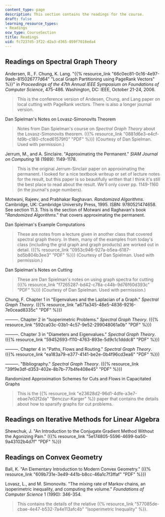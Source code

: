 ```yaml
---
content_type: page
description: This section contains the readings for the course.
draft: false
learning_resource_types:
- Readings
ocw_type: CourseSection
title: Readings
uid: fc7237d5-3f22-d2a3-d365-059f7018eda4
---
```

## Readings on Spectral Graph Theory

Andersen, R., F. Chung, K. Lang. "{{% resource_link "66c0ec81-0c16-4e97-9aeb-815026777d64" "Local Graph Partitioning using PageRank Vectors" %}}" in *Proceedings of the 47th Annual IEEE Symposium on Foundations of Computer Science*, 475-486. Washington, DC: IEEE, October 21-24, 2006.

> This is the conference version of Andesen, Chung, and Lang paper on local cutting with PageRank vectors. There is also a longer journal version.

Dan Spielman's Notes on Lovasz-Simonovits Theorem

> Notes from Dan Spielman's course on *Spectral Graph Theory* about the Lovasz-Simonovits theorem. ({{% resource_link "0881d6e3-e4cf-fd9b-c180-cfced61579f0" "PDF" %}}) (Courtesy of Dan Spielman. Used with permission.)

Jerrum, M., and A. Sinclaire. "Approximating the Permanent." *SIAM Journal on Computing* 18 (1989): 1149-1178.

> This is the original Jerrum-Sinclair paper on approximating the permanent. I looked for a nice textbook writeup or set of lecture notes for the result, but this paper is so beautifully written that I think it's still the best place to read about the result. We'll only cover pp. 1149-1160 (in the journal's page numbers).

Motwani, Rajeev, and Prabhakar Raghavan. *Randomized Algorithms*. Cambridge, UK: Cambridge University Press, 1995. ISBN: 9780521474658.   
See section 11.3. This is the section of Motwani and Raghavan's book "*Randomized Algorithms*." that covers approximating the permanent.

Dan Spielman's Example Computations

> These are notes from a lecture given in another class that covered spectral graph theory. In them, many of the examples from today's class (including the grid graph and graph products) are worked out in detail. ({{% resource_link "0953c946-927a-b5ea-6187-bd5b804b3ee3" "PDF" %}}) (Courtesy of Dan Spielman. Used with permission.)

Dan Spielman's Notes on Cutting

> These are Dan Spielman's notes on using graph spectra for cutting ({{% resource_link "f7265287-bd42-c78a-c44b-9d76f60d393c" "PDF" %}}) (Courtesy of Dan Spielman. Used with permission.)

Chung, F. Chapter 1 in "Eigenvalues and the Laplacian of a Graph." *Spectral Graph Theory*. ({{% resource_link "a671a345-48e5-4836-9216-7e0cead8335c" "PDF" %}})

———. Chapter 2 in "Isoperimetric Problems." *Spectral Graph Theory*. ({{% resource_link "592ca03c-03b1-4c57-9e52-299048061a0b" "PDF" %}})

———. Chapter 3 in "Diameters and Eigenvalues." *Spectral Graph Theory*. ({{% resource_link "59452693-f110-4763-893e-5d9c1c1dddc8" "PDF" %}})

———. Chapter 4 in "Paths, Flows and Routing." *Spectral Graph Theory*. ({{% resource_link "ea183a79-e377-4141-be2e-0b4f96cd3ea6" "PDF" %}})

———. "Bibliography." *Spectral Graph Theory*. ({{% resource_link "39f9e3df-d353-402e-8b7b-77b4fe408e45" "PDF" %}})

Randomized Approximation Schemes for Cuts and Flows in Capacitated Graphs

> This is the {{% resource_link "e23628d2-96d1-4dfe-a3e7-ebae7e02f2da" "Benczur-Karger" %}} paper that contains the details about how to sparsify graphs for cut problems.

## Readings on Iterative Methods for Linear Algebra

Shewchuk, J. "An Introduction to the Conjugate Gradient Method Without the Agonizing Pain." ({{% resource_link "5e174805-5596-4699-ba50-9a43102b4d7f" "PDF" %}})

## Readings on Convex Geometry

Ball, K. "An Elementary Introduction to Modern Convex Geometry." ({{% resource_link "609b731e-3e49-441b-b8cc-46a1c7f3ffaf" "PDF" %}})

Lovasz, L., and M. Simonovits. "The mixing rate of Markov chains, an isoperimetric inequality, and computing the volume." *Foundations of Computer Science* 1 (1990): 346-354.

> This contains the details of the relative {{% resource_link "577085de-cbae-4e47-b532-7a4e113afc4b" "Isoperimetric Inequality" %}}.